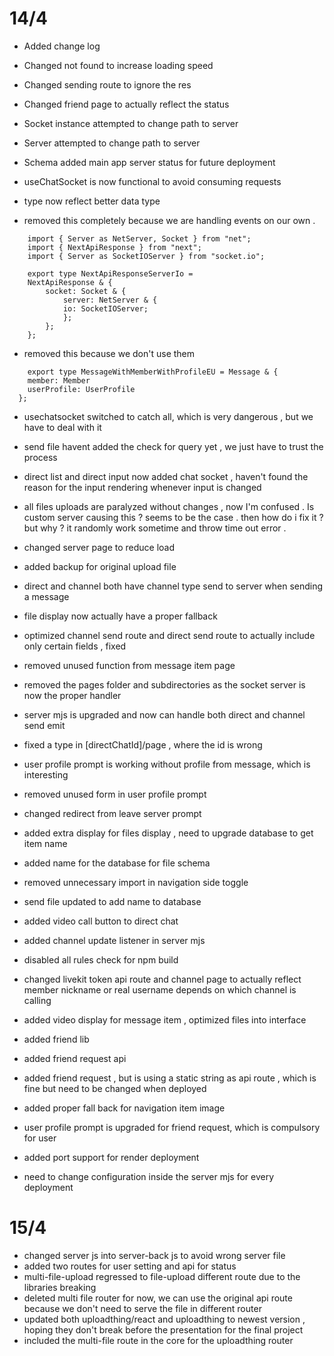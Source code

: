 # 14/4
- Added change log
- Changed not found to increase loading speed
- Changed sending route to ignore the res 
- Changed friend page to actually reflect the status
- Socket instance attempted to change path to server
- Server attempted to change path to server
- Schema added main app server status for future deployment 
- useChatSocket is now functional to avoid consuming requests

- type now reflect better data type
- removed this completely because we are handling events on our own .
```
    import { Server as NetServer, Socket } from "net";
    import { NextApiResponse } from "next";
    import { Server as SocketIOServer } from "socket.io";

    export type NextApiResponseServerIo = 
    NextApiResponse & {
        socket: Socket & {
            server: NetServer & {
            io: SocketIOServer;
            };
        };
    };
```
- removed this because we don't use them
```
    export type MessageWithMemberWithProfileEU = Message & {
    member: Member  
    userProfile: UserProfile
  };

```
- usechatsocket switched to catch all, which is very dangerous , but we have to deal with it
- send file havent added the check for query yet , we just have to trust the process 
- direct list and direct input now added chat socket , haven't found the reason for the input rendering whenever input is changed
- all files uploads are paralyzed without changes , now I'm confused . Is custom server causing this ? seems to be the case . then how do i fix it ? but why ? it randomly work sometime and throw time out error .
- changed server page to reduce load
- added backup for original upload file
- direct and channel both have channel type send to server when sending a message
- file display now actually have a proper fallback
- optimized channel send route and direct send route to actually include only certain fields , fixed 
- removed unused function from message item page
- removed the pages folder and subdirectories as the socket server is now the proper handler
- server mjs is upgraded and now can handle both direct and channel send emit
- fixed a type in [directChatId]/page , where the id is wrong
- user profile prompt is working without profile from message, which is interesting
- removed unused form in user profile prompt
- changed redirect from leave server prompt
- added extra display for files display , need to upgrade database to get item name

- added name for the database for file schema
- removed unnecessary import in navigation side toggle
- send file updated to add name to database
- added video call button to direct chat
- added channel update listener in server mjs
- disabled all rules check for npm build 
- changed livekit token api route and channel page to actually reflect member nickname or real username depends on which channel is calling 

- added video display for message item , optimized files into interface

- added friend lib
- added friend request api
- added friend request , but is using a static string as api route , which is fine but need to be changed when deployed
- added proper fall back for navigation item image
- user profile prompt is upgraded for friend request, which is compulsory for user

- added port support for render deployment
- need to change configuration inside the server mjs for every deployment

# 15/4
- changed server js into server-back js to avoid wrong server file
- added two routes for user setting and api for status
- multi-file-upload regressed to file-upload different route due to the libraries breaking 
- deleted multi file router for now, we can use the original api route because we don't need to serve the file in different router 
- updated both uploadthing/react and uploadthing to newest version , hoping they don't break before the presentation for the final project
- included the multi-file route in the core for the uploadthing router
